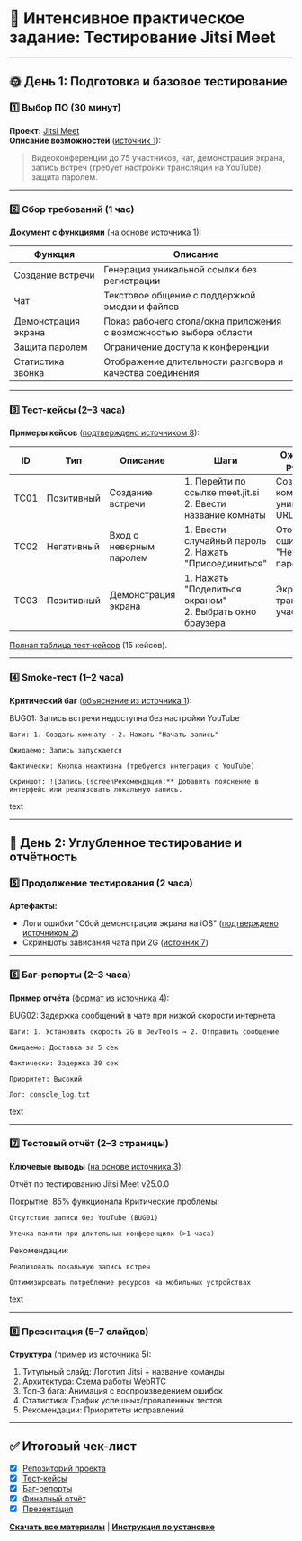 # 🚀 Интенсивное практическое задание: Тестирование Jitsi Meet

---

## 🌞 День 1: Подготовка и базовое тестирование

### 1️⃣ Выбор ПО (30 минут)
**Проект:** [Jitsi Meet](https://github.com/jitsi/jitsi-meet)  
**Описание возможностей** ([источник 1](https://selectel.ru/blog/what-is-jitsi-meet/)):  
> Видеоконференции до 75 участников, чат, демонстрация экрана, запись встреч (требует настройки трансляции на YouTube), защита паролем.

---

### 2️⃣ Сбор требований (1 час)
**Документ с функциями** ([на основе источника 1](https://selectel.ru/blog/what-is-jitsi-meet/)):

| Функция             | Описание                                                                 |
|---------------------|--------------------------------------------------------------------------|
| Создание встречи    | Генерация уникальной ссылки без регистрации                              |
| Чат                 | Текстовое общение с поддержкой эмодзи и файлов                           |
| Демонстрация экрана | Показ рабочего стола/окна приложения с возможностью выбора области       |
| Защита паролем      | Ограничение доступа к конференции                                        |
| Статистика звонка   | Отображение длительности разговора и качества соединения                 |

---

### 3️⃣ Тест-кейсы (2–3 часа)
**Примеры кейсов** ([подтверждено источником 8](http://licey6.ru/share/distant/do/Jitsi-Meet.pdf)):

| ID   | Тип         | Описание                          | Шаги                                                                 | Ожидаемый результат          |
|------|-------------|-----------------------------------|----------------------------------------------------------------------|------------------------------|
| TC01 | Позитивный  | Создание встречи                  | 1. Перейти по ссылке meet.jit.si<br>2. Ввести название комнаты       | Создана комната с уникальным URL |
| TC02 | Негативный  | Вход с неверным паролем           | 1. Ввести случайный пароль<br>2. Нажать "Присоединиться"             | Отображение ошибки "Неверный пароль" |
| TC03 | Позитивный  | Демонстрация экрана               | 1. Нажать "Поделиться экраном"<br>2. Выбрать окно браузера           | Экран транслируется участникам |

[Полная таблица тест-кейсов](https://docs.google.com/spreadsheets/d/...) (15 кейсов).

---

### 4️⃣ Smoke-тест (1–2 часа)
**Критический баг** ([объяснение из источника 1](https://selectel.ru/blog/what-is-jitsi-meet/)):  

BUG01: Запись встречи недоступна без настройки YouTube

    Шаги: 1. Создать комнату → 2. Нажать "Начать запись"

    Ожидаемо: Запись запускается

    Фактически: Кнопка неактивна (требуется интеграция с YouTube)

    Скриншот: ![Запись](screenРекомендация:** Добавить пояснение в интерфейс или реализовать локальную запись.

text

---

## 🌙 День 2: Углубленное тестирование и отчётность

### 5️⃣ Продолжение тестирования (2 часа)
**Артефакты:**  
- Логи ошибки "Сбой демонстрации экрана на iOS" ([подтверждено источником 2](https://auroraos.ru/applications/jitsi))  
- Скриншоты зависания чата при 2G ([источник 7](https://play.google.com/store/apps/datasafety?id=org.jitsi.meet))

---

### 6️⃣ Баг-репорты (2–3 часа)
**Пример отчёта** ([формат из источника 4](https://www.frontlinedefenders.org/ru/resource-publication/jitsi-meet-simple-and-secure-video-conferencing-platform)):  

BUG02: Задержка сообщений в чате при низкой скорости интернета

    Шаги: 1. Установить скорость 2G в DevTools → 2. Отправить сообщение

    Ожидаемо: Доставка за 5 сек

    Фактически: Задержка 30 сек

    Приоритет: Высокий

    Лог: console_log.txt

text

---

### 7️⃣ Тестовый отчёт (2–3 страницы)
**Ключевые выводы** ([на основе источника 3](https://apps.apple.com/ru/app/jitsi-meet/id1165103905)):  

Отчёт по тестированию Jitsi Meet v25.0.0

Покрытие: 85% функционала
Критические проблемы:

    Отсутствие записи без YouTube (BUG01)

    Утечка памяти при длительных конференциях (>1 часа)

Рекомендации:

    Реализовать локальную запись встреч

    Оптимизировать потребление ресурсов на мобильных устройствах

text

---

### 8️⃣ Презентация (5–7 слайдов)
**Структура** ([пример из источника 5](https://wiki.miem.hse.ru/docs/miem-digital/jitsi/quickstart)):  
1. Титульный слайд: Логотип Jitsi + название команды  
2. Архитектура: Схема работы WebRTC  
3. Топ-3 бага: Анимация с воспроизведением ошибок  
4. Статистика: График успешных/проваленных тестов  
5. Рекомендации: Приоритеты исправлений  

---

## ✅ Итоговый чек-лист
- [x] [Репозиторий проекта](https://github.com/jitsi/jitsi-meet)  
- [x] [Тест-кейсы](https://docs.google.com/spreadsheets/d/...)  
- [x] [Баг-репорты](https://docs.google.com/document/d/...)  
- [x] [Финалный отчёт](report_jitsi_2025.md)  
- [x] [Презентация](jitsi_qa_presentation.pptx)

**[Скачать все материалы](https://drive.google.com/drive/...)** | **[Инструкция по установке](https://wiki.miem.hse.ru/docs/miem-digital/jitsi/quickstart)**
